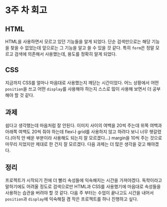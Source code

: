 # 3주 차 회고

## HTML

HTML을 사용하면서 모르고 있던 기능들을 알게 되었다. 단순 검색만으로는 해당 기능을 찾을 수 없었는데 앞으로는 그 기능을 알고 쓸 수 있을 것 같다.
특히 `form`은 정말 모르고 검색에 의존해서 사용했는데, 용도를 정확히 알게 되었다.

## CSS

지금까지 CSS를 얼마나 마음대로 사용했는지 깨닫는 시간이었다. 어느 상황에서 어떤 `position`을 쓰고 어떤 `display`를 사용해야 하는지 스스로 많이 사용해 보면서 더 공부해야 할 것 같다.

## 과제

쉽다고 생각했는데 마음처럼 잘 안된다.
이미지 사이의 여백을 20씩 주는데 위쪽 여백과 아래쪽 여백도 20씩 줘야 하는데 flex나 grid를 사용하지 않고 하려다 보니 너무 헷갈렸다.(아직 안 배운 부분이라 사용해도 되는지 잘 모르겠다...)
margin을 10씩 주는 것으로 마무리 지었지만 제대로 한 건지 잘 모르겠다.
다음 과제는 더 많은 생각을 갖고 해야겠다.

## 정리

프로젝트가 시작되기 전에 더 빨리 속성들에 익숙해지는 시간을 가져야겠다.
독학이라고 말하기에도 어려울 정도로 검색으로만 HTML과 CSS를 사용했기에 마음대로 속성들을 사용하는 습관을 버려야 할 것 같다.
다음 주 부터는 수업이 끝나고도 시간을 내어서 `position`과 `display`에 익숙해질 겸 작은 프로젝트를 하나 진행하고 싶다.
